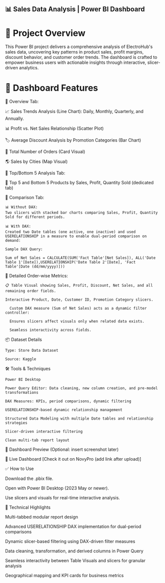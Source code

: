## 📊 Sales Data Analysis | Power BI Dashboard

# 📌 Project Overview
This Power BI project delivers a comprehensive analysis of ElectroHub's sales data, uncovering key patterns in product sales, profit margins, discount behavior, and customer order trends. The dashboard is crafted to empower business users with actionable insights through interactive, slicer-driven analytics.

# 🎯 Dashboard Features

📌 Overview Tab:

   📈 Sales Trends Analysis (Line Chart): Daily, Monthly, Quarterly, and Annually.
    
   📊 Profit vs. Net Sales Relationship (Scatter Plot)
    
   🏷️ Average Discount Analysis by Promotion Categories (Bar Chart)
    
   🛒 Total Number of Orders (Card Visual)
    
   🌎 Sales by Cities (Map Visual)

📌 Top/Bottom 5 Analysis Tab:
   
   🥇 Top 5 and Bottom 5 Products by Sales, Profit, Quantity Sold (dedicated tab)

📌 Comparison Tab:
    
    📊 Without DAX:
    Two slicers with stacked bar charts comparing Sales, Profit, Quantity Sold for different periods.
    
    📊 With DAX:
    Created two Date tables (one active, one inactive) and used USERELATIONSHIP in a measure to enable dual-period comparison on demand:

    Sample DAX Query:
    
    Sum of Net Sales = CALCULATE(SUM('Fact Table'[Net Sales]), ALL('Date Table 1'[Date]),USERELATIONSHIP('Date Table 2'[Date], 'Fact Table'[Date (dd/mm/yyyy)]))
    
📌 Detailed Order-wise Metrics:

    📋 Table Visual showing Sales, Profit, Discount, Net Sales, and all remaining order fields.

    Interactive Product, Date, Customer ID, Promotion Category slicers.
    
      Custom DAX measure (Sum of Net Sales) acts as a dynamic filter controller:
      
      Ensures slicers affect visuals only when related data exists.
      
      Seamless interactivity across fields.

📦 Dataset Details

    Type: Store Data Dataset

    Source: Kaggle

🛠️ Tools & Techniques

    Power BI Desktop
    
    Power Query Editor: Data cleaning, new column creation, and pre-model transformations
    
    DAX Measures: KPIs, period comparisons, dynamic filtering
    
    USERELATIONSHIP-based dynamic relationship management
    
    Structured Data Modeling with multiple Date tables and relationship strategies
    
    Slicer-driven interactive filtering
    
    Clean multi-tab report layout

📸 Dashboard Preview
(Optional: insert screenshot later)

🔗 Live Dashboard
[Check it out on NovyPro (add link after upload)]

✅ How to Use

Download the .pbix file.

Open with Power BI Desktop (2023 May or newer).

Use slicers and visuals for real-time interactive analysis.

📝 Technical Highlights

Multi-tabbed modular report design

Advanced USERELATIONSHIP DAX implementation for dual-period comparisons

Dynamic slicer-based filtering using DAX-driven filter measures

Data cleaning, transformation, and derived columns in Power Query

Seamless interactivity between Table Visuals and slicers for granular analysis

Geographical mapping and KPI cards for business metrics
